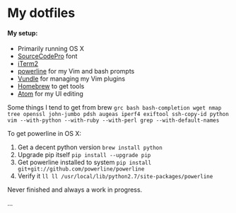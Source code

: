 # My dotfiles

#### My setup:

 * Primarily running OS X
 * [SourceCodePro](https://github.com/powerline/fonts) font
 * [iTerm2](https://iterm2.com)
 * [powerline](https://github.com/powerline/powerline) for my Vim and bash prompts
 * [Vundle](https://github.com/VundleVim/Vundle.vim) for managing my Vim plugins
 * [Homebrew](https://brew.sh) to get tools
 * [Atom](https://atom.io) for my UI editing

Some things I tend to get from brew `grc bash bash-completion wget nmap tree openssl john-jumbo pdsh augeas iperf4 exiftool ssh-copy-id python vim --with-python --with-ruby --with-perl grep --with-default-names`

To get powerline in OS X:
 1. Get a decent python version
`brew install python`
 2. Upgrade pip itself
`pip install --upgrade pip`
 3. Get powerline installed to system
`pip install git+git://github.com/powerline/powerline`
 4. Verify it
`ll ll /usr/local/lib/python2.7/site-packages/powerline`


Never finished and always a work in progress.

...
